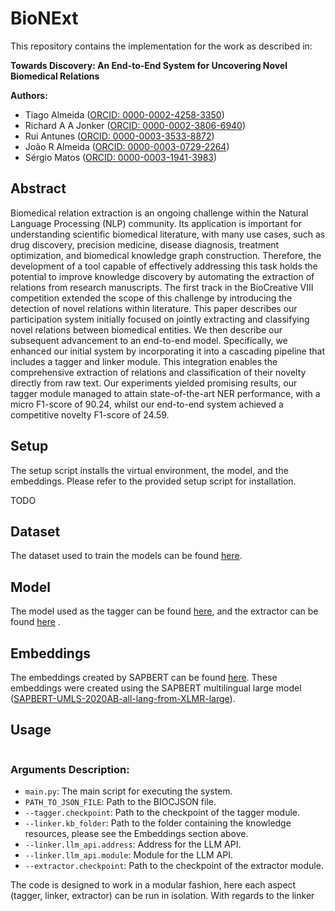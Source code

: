 # BioNExt

This repository contains the implementation for the work as described in:

**Towards Discovery: An End-to-End System for Uncovering Novel Biomedical Relations**

**Authors:**

- Tiago Almeida ([ORCID: 0000-0002-4258-3350](https://orcid.org/0000-0002-4258-3350))
- Richard A A Jonker ([ORCID: 0000-0002-3806-6940](https://orcid.org/0000-0002-3806-6940))
- Rui Antunes ([ORCID: 0000-0003-3533-8872](https://orcid.org/0000-0003-3533-8872))
- João R Almeida ([ORCID: 0000-0003-0729-2264](https://orcid.org/0000-0003-0729-2264))
- Sérgio Matos ([ORCID: 0000-0003-1941-3983](https://orcid.org/0000-0003-1941-3983))


## Abstract
Biomedical relation extraction is an ongoing challenge within the Natural Language Processing (NLP) community. Its application is important for understanding scientific biomedical literature, with many use cases, such as drug discovery, precision medicine, disease diagnosis, treatment optimization, and biomedical knowledge graph construction. Therefore, the development of a tool capable of effectively addressing this task holds the potential to improve knowledge discovery by automating the extraction of relations from research manuscripts. The first track in the BioCreative VIII competition extended the scope of this challenge by introducing the detection of novel relations within literature. This paper describes our participation system initially focused on jointly extracting and classifying novel relations between biomedical entities. We then describe our subsequent advancement to an end-to-end model. Specifically, we enhanced our initial system by incorporating it into a cascading pipeline that includes a tagger and linker module. This integration enables the comprehensive extraction of relations and classification of their novelty directly from raw text. Our experiments yielded promising results, our tagger module managed to attain state-of-the-art NER performance, with a micro F1-score of 90.24, whilst our end-to-end system achieved a competitive novelty F1-score of 24.59. 

## Setup
The setup script installs the virtual environment, the model, and the embeddings. Please refer to the provided setup script for installation.

TODO

## Dataset
The dataset used to train the models can be found [here](https://ftp.ncbi.nlm.nih.gov/pub/lu/BC8-BioRED-track/).

## Model
The model used as the tagger can be found [here](), and the extractor can be found [here]() .

## Embeddings
The embeddings created by SAPBERT can be found [here](https://zenodo.org/records/11126786). These embeddings were created using the SAPBERT multilingual large model ([SAPBERT-UMLS-2020AB-all-lang-from-XLMR-large](https://huggingface.co/cambridgeltl/SapBERT-UMLS-2020AB-all-lang-from-XLMR-large)).

## Usage
```python main.py PATH_TO_JSON_FILE --tagger.checkpoint  trained_models/tagger/TODO --linker.kb_folder ./embeddings --linker.llm_api.address IP --linker.llm_api.module OllamaAPICall --extractor.checkpoint trained_models/extractor/TODO
```

### Arguments Description:

<!-- trained_models/tagger/BioLinkBERT-large-dense-60-2-unk-P0.25-0.75-42-full/checkpoint-1200 -->
- `main.py`: The main script for executing the system.
- `PATH_TO_JSON_FILE`: Path to the BIOCJSON file.
- `--tagger.checkpoint`: Path to the checkpoint of the tagger module.
- `--linker.kb_folder`: Path to the folder containing the knowledge resources, please see the Embeddings section above.
- `--linker.llm_api.address`: Address for the LLM API.
- `--linker.llm_api.module`: Module for the LLM API.
- `--extractor.checkpoint`: Path to the checkpoint of the extractor module.


The code is designed to work in a modular fashion, here each aspect (tagger, linker, extractor) can be run in isolation. With regards to the linker


